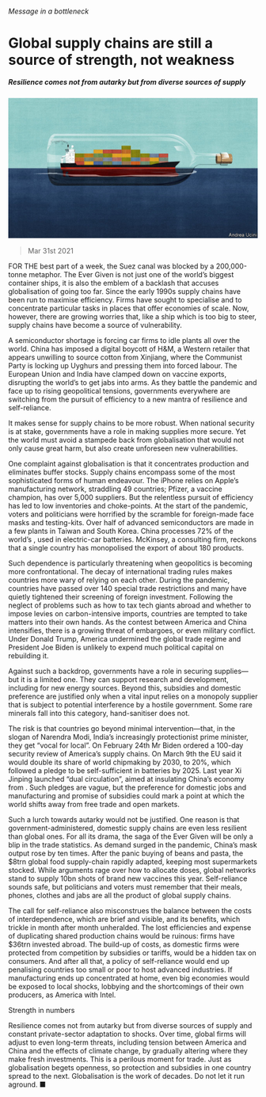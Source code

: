 ###### Message in a bottleneck

# Global supply chains are still a source of strength, not weakness 

##### Resilience comes not from autarky but from diverse sources of supply 

![image](images/20210403_LDD002_0.jpg) 

> Mar 31st 2021 

FOR THE best part of a week, the Suez canal was blocked by a 200,000-tonne metaphor. The Ever Given is not just one of the world’s biggest container ships, it is also the emblem of a backlash that accuses globalisation of going too far. Since the early 1990s supply chains have been run to maximise efficiency. Firms have sought to specialise and to concentrate particular tasks in places that offer economies of scale. Now, however, there are growing worries that, like a ship which is too big to steer, supply chains have become a source of vulnerability.

A semiconductor shortage is forcing car firms to idle plants all over the world. China has imposed a digital boycott of H&amp;M, a Western retailer that appears unwilling to source cotton from Xinjiang, where the Communist Party is locking up Uyghurs and pressing them into forced labour. The European Union and India have clamped down on vaccine exports, disrupting the world’s  to get jabs into arms. As they battle the pandemic and face up to rising geopolitical tensions, governments everywhere are switching from the pursuit of efficiency to a new mantra of resilience and self-reliance.


It makes sense for supply chains to be more robust. When national security is at stake, governments have a role in making supplies more secure. Yet the world must avoid a stampede back from globalisation that would not only cause great harm, but also create unforeseen new vulnerabilities.

One complaint against globalisation is that it concentrates production and eliminates buffer stocks. Supply chains encompass some of the most sophisticated forms of human endeavour. The iPhone relies on Apple’s manufacturing network, straddling 49 countries; Pfizer, a vaccine champion, has over 5,000 suppliers. But the relentless pursuit of efficiency has led to low inventories and choke-points. At the start of the pandemic, voters and politicians were horrified by the scramble for foreign-made face masks and testing-kits. Over half of advanced semiconductors are made in a few plants in Taiwan and South Korea. China processes 72% of the world’s , used in electric-car batteries. McKinsey, a consulting firm, reckons that a single country has monopolised the export of about 180 products.

Such dependence is particularly threatening when geopolitics is becoming more confrontational. The decay of international trading rules makes countries more wary of relying on each other. During the pandemic, countries have passed over 140 special trade restrictions and many have quietly tightened their screening of foreign investment. Following the neglect of problems such as how to tax tech giants abroad and whether to impose levies on carbon-intensive imports, countries are tempted to take matters into their own hands. As the contest between America and China intensifies, there is a growing threat of embargoes, or even military conflict. Under Donald Trump, America undermined the global trade regime and President Joe Biden is unlikely to expend much political capital on rebuilding it.

Against such a backdrop, governments have a role in securing supplies—but it is a limited one. They can support research and development, including for new energy sources. Beyond this, subsidies and domestic preference are justified only when a vital input relies on a monopoly supplier that is subject to potential interference by a hostile government. Some rare minerals fall into this category, hand-sanitiser does not.

The risk is that countries go beyond minimal intervention—that, in the slogan of Narendra Modi, India’s increasingly protectionist prime minister, they get “vocal for local”. On February 24th Mr Biden ordered a 100-day security review of America’s supply chains. On March 9th the EU said it would double its share of world chipmaking by 2030, to 20%, which followed a pledge to be self-sufficient in batteries by 2025. Last year Xi Jinping launched “dual circulation”, aimed at insulating China’s economy from . Such pledges are vague, but the preference for domestic jobs and manufacturing and promise of subsidies could mark a point at which the world shifts away from free trade and open markets.

Such a lurch towards autarky would not be justified. One reason is that government-administered, domestic supply chains are even less resilient than global ones. For all its drama, the saga of the Ever Given will be only a blip in the trade statistics. As demand surged in the pandemic, China’s mask output rose by ten times. After the panic buying of beans and pasta, the $8trn global food supply-chain rapidly adapted, keeping most supermarkets stocked. While arguments rage over how to allocate doses, global networks stand to supply 10bn shots of brand new vaccines this year. Self-reliance sounds safe, but politicians and voters must remember that their meals, phones, clothes and jabs are all the product of global supply chains.

The call for self-reliance also misconstrues the balance between the costs of interdependence, which are brief and visible, and its benefits, which trickle in month after month unheralded. The lost efficiencies and expense of duplicating shared production chains would be ruinous: firms have $36trn invested abroad. The build-up of costs, as domestic firms were protected from competition by subsidies or tariffs, would be a hidden tax on consumers. And after all that, a policy of self-reliance would end up penalising countries too small or poor to host advanced industries. If manufacturing ends up concentrated at home, even big economies would be exposed to local shocks, lobbying and the shortcomings of their own producers, as America  with Intel.

Strength in numbers

Resilience comes not from autarky but from diverse sources of supply and constant private-sector adaptation to shocks. Over time, global firms will adjust to even long-term threats, including tension between America and China and the effects of climate change, by gradually altering where they make fresh investments. This is a perilous moment for trade. Just as globalisation begets openness, so protection and subsidies in one country spread to the next. Globalisation is the work of decades. Do not let it run aground. ■

